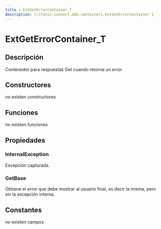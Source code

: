 ```yaml
---
title : ExtGetErrorContainer_T
description: trifenix.connect.mdm.containers.ExtGetErrorContainer`1
---
```




# ExtGetErrorContainer_T

## Descripción
Contenedor para respuestas Get cuando retorna un error
## Constructores

no existen constructores


## Funciones

no existen funciones

## Propiedades

### InternalException
Excepción capturada.
### GetBase
Obtiene el error que debe mostrar al usuario final, es decir la misma, pero sin la excepción interna.
## Constantes
no existen campos

